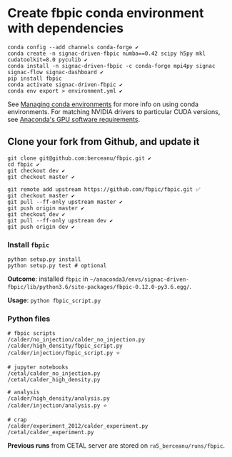 # Create fbpic conda environment with dependencies

```console
conda config --add channels conda-forge ✔️
conda create -n signac-driven-fbpic numba==0.42 scipy h5py mkl cudatoolkit=8.0 pyculib ✔️
conda install -n signac-driven-fbpic -c conda-forge mpi4py signac signac-flow signac-dashboard ✔️
pip install fbpic
conda activate signac-driven-fbpic ✔️
conda env export > environment.yml ✔️
```

See [Managing conda environments](https://docs.conda.io/projects/conda/en/latest/user-guide/tasks/manage-environments.html) for more info on using conda environments.
For matching NVIDIA drivers to particular CUDA versions, see [Anaconda's GPU software requirements](https://docs.anaconda.com/anaconda/user-guide/tasks/gpu-packages/#software-requirements).

## Clone your fork from Github, and update it

```console
git clone git@github.com:berceanu/fbpic.git ✔️
cd fbpic ️✔
git checkout dev ✔
git checkout master ✔
```

```console
git remote add upstream https://github.com/fbpic/fbpic.git ✅
git checkout master ✔
git pull --ff-only upstream master ✔
git push origin master ✔
git checkout dev ✔
git pull --ff-only upstream dev ✔
git push origin dev ✔
```

### Install `fbpic`

```console
python setup.py install
python setup.py test # optional
```

**Outcome**: installed `fbpic` in `~/anaconda3/envs/signac-driven-fbpic/lib/python3.6/site-packages/fbpic-0.12.0-py3.6.egg/`.

**Usage**: `python fbpic_script.py`

### Python files

```console
# fbpic scripts
/calder/no_injection/calder_no_injection.py
/calder/high_density/fbpic_script.py
/calder/injection/fbpic_script.py ⭐️

# jupyter notebooks
/cetal/calder_no_injection.py
/cetal/calder_high_density.py

# analysis
/calder/high_density/analysis.py
/calder/injection/analysis.py ⭐️

# crap
/calder/experiment_2012/calder_experiment.py
/cetal/calder_experiment.py
```

**Previous runs** from CETAL server are stored on `ra5_berceanu/runs/fbpic`.